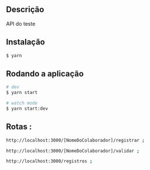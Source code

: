 ## Descrição

API do teste

## Instalação

```bash
$ yarn
```

## Rodando a aplicação

```bash
# dev
$ yarn start

# watch mode
$ yarn start:dev

```

## Rotas :

```sh
http://localhost:3000/[NomeDoColaborador]/registrar ;

http://localhost:3000/[NomeDoColaborador]/validar ;

http://localhost:3000/registros ;

```
